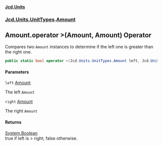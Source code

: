 #### [Jcd.Units](index.md 'index')
### [Jcd.Units.UnitTypes](Jcd.Units.UnitTypes.md 'Jcd.Units.UnitTypes').[Amount](Jcd.Units.UnitTypes.Amount.md 'Jcd.Units.UnitTypes.Amount')

## Amount.operator >(Amount, Amount) Operator

Compares two `Amount` instances to determine if the left one is greater than the right one.

```csharp
public static bool operator >(Jcd.Units.UnitTypes.Amount left, Jcd.Units.UnitTypes.Amount right);
```
#### Parameters

<a name='Jcd.Units.UnitTypes.Amount.op_GreaterThan(Jcd.Units.UnitTypes.Amount,Jcd.Units.UnitTypes.Amount).left'></a>

`left` [Amount](Jcd.Units.UnitTypes.Amount.md 'Jcd.Units.UnitTypes.Amount')

The left `Amount`

<a name='Jcd.Units.UnitTypes.Amount.op_GreaterThan(Jcd.Units.UnitTypes.Amount,Jcd.Units.UnitTypes.Amount).right'></a>

`right` [Amount](Jcd.Units.UnitTypes.Amount.md 'Jcd.Units.UnitTypes.Amount')

The right `Amount`

#### Returns
[System.Boolean](https://docs.microsoft.com/en-us/dotnet/api/System.Boolean 'System.Boolean')  
true if left is > right; false otherwise.